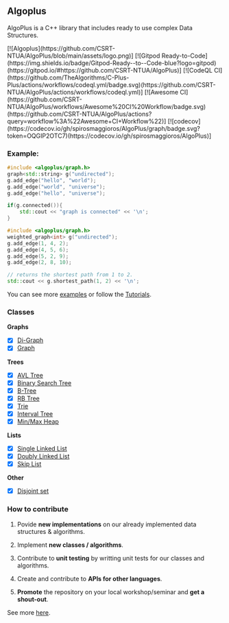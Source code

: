 ## Algoplus

AlgoPlus is a C++ library that includes ready to use complex Data Structures.

<h align="center">
    [![Algoplus](https://github.com/CSRT-NTUA/AlgoPlus/blob/main/assets/logo.png)]
    [![Gitpod Ready-to-Code](https://img.shields.io/badge/Gitpod-Ready--to--Code-blue?logo=gitpod)(https://gitpod.io/#https://github.com/CSRT-NTUA/AlgoPlus)]
    [![CodeQL CI](https://github.com/TheAlgorithms/C-Plus-Plus/actions/workflows/codeql.yml/badge.svg)(https://github.com/CSRT-NTUA/AlgoPlus/actions/workflows/codeql.yml)]
    [![Awesome CI](https://github.com/CSRT-NTUA/AlgoPlus/workflows/Awesome%20CI%20Workflow/badge.svg)(https://github.com/CSRT-NTUA/AlgoPlus/actions?query=workflow%3A%22Awesome+CI+Workflow%22)]
    [![codecov](https://codecov.io/gh/spirosmaggioros/AlgoPlus/graph/badge.svg?token=OQGIP2OTC7)(https://codecov.io/gh/spirosmaggioros/AlgoPlus)]
</h>


### Example:

```cpp
#include <algoplus/graph.h>
graph<std::string> g("undirected");
g.add_edge("hello", "world");
g.add_edge("world", "universe");
g.add_edge("hello", "universe");

if(g.connected()){
    std::cout << "graph is connected" << '\n';
}

#include <algoplus/graph.h>
weighted_graph<int> g("undirected");
g.add_edge(1, 4, 2);
g.add_edge(4, 5, 6);
g.add_edge(5, 2, 9);
g.add_edge(2, 8, 10);

// returns the shortest path from 1 to 2.
std::cout << g.shortest_path(1, 2) << '\n';
```
You can see more [examples](/examples) or follow the [Tutorials](/tutorial).


### Classes

**Graphs** 
- [X] [Di-Graph](https://en.wikipedia.org/wiki/Directed_graph)
- [X] [Graph](https://en.wikipedia.org/wiki/Graph_(discrete_mathematics))

**Trees**
- [X] [AVL Tree](https://en.wikipedia.org/wiki/AVL_tree)
- [X] [Binary Search Tree](https://en.wikipedia.org/wiki/Binary_search_tree)
- [X] [B-Tree](https://en.wikipedia.org/wiki/B-tree)
- [X] [RB Tree](https://en.wikipedia.org/wiki/Red%E2%80%93black_tree)
- [X] [Trie](https://en.wikipedia.org/wiki/Trie)
- [X] [Interval Tree](https://en.wikipedia.org/wiki/Interval_tree) 
- [X] [Min/Max Heap](https://en.wikipedia.org/wiki/Min-max_heap)

**Lists**
- [X] [Single Linked List](https://en.wikipedia.org/wiki/Linked_list)
- [X] [Doubly Linked List](https://en.wikipedia.org/wiki/Doubly_linked_list)
- [X] [Skip List](https://en.wikipedia.org/wiki/Skip_list)

**Other** 
- [X] [Disjoint set](https://en.wikipedia.org/wiki/Disjoint-set_data_structure)

   
### How to contribute  
1. Povide **new implementations** on our already implemented data structures & algorithms.

3. Implement **new classes / algorithms**.


2. Contribute to **unit testing** by writting unit tests for our classes and algorithms.


3. Create and contribute to **APIs for other languages**.


4. **Promote** the repository on your local workshop/seminar and **get a shout-out**.

See more [here](/CONTRIBUTE.md).

